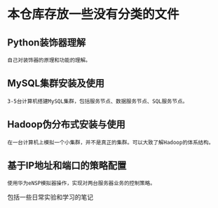# 本仓库存放一些没有分类的文件
## Python装饰器理解

    自己对装饰器的原理和功能的理解。
## MySQL集群安装及使用
 
    3-5台计算机搭建MySQL集群，包括服务节点、数据服务节点、SQL服务节点。
## Hadoop伪分布式安装与使用

    在一台计算机上模拟一个小集群，并不是真正的集群。可以大致了解Hadoop的体系结构。
## 基于IP地址和端口的策略配置
    
    使用华为eNSP模拟器操作，实现对两台服务器业务的控制策略。
  
    
包括一些日常实验和学习的笔记
